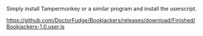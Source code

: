 Simply install Tampermonkey or a similar program and install the userscript.

https://github.com/DoctorFudge/Bookjackers/releases/download/Finished/Bookjackers-1.0.user.js
